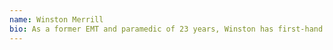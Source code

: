 ```yaml
---
name: Winston Merrill
bio: As a former EMT and paramedic of 23 years, Winston has first-hand knowledge of the stresses encountered every day by first responders. After a career in EMS, Winston landed in the watersports industry. Living with the power of water, Winston has found water to be healing, whether you’re in it, around it or on it. He enjoys paddleboarding, wake surfing, and mountain biking on a regular basis and has a passion for sharing them with others for wellness impact. As an OGO founding member and a Centurion Boats Water Warrior, he is at each event assisting as driver, cyclist, coach and/or paddler while sharing his water story.
---
```

